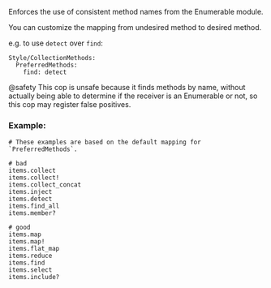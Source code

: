 Enforces the use of consistent method names
from the Enumerable module.

You can customize the mapping from undesired method to desired method.

e.g. to use `detect` over `find`:

    Style/CollectionMethods:
      PreferredMethods:
        find: detect

@safety
    This cop is unsafe because it finds methods by name, without actually
    being able to determine if the receiver is an Enumerable or not, so
    this cop may register false positives.

### Example:
    # These examples are based on the default mapping for `PreferredMethods`.

    # bad
    items.collect
    items.collect!
    items.collect_concat
    items.inject
    items.detect
    items.find_all
    items.member?

    # good
    items.map
    items.map!
    items.flat_map
    items.reduce
    items.find
    items.select
    items.include?

